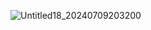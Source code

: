 ![Untitled18_20240709203200](https://github.com/livisk/livisk/assets/170719355/bd8bc296-eff6-4e77-8d67-03e1265de0e5)
